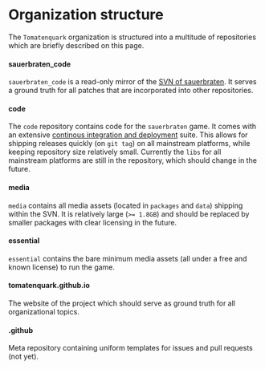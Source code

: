 # Organization structure

The `Tomatenquark` organization is structured into a multitude of repositories which are briefly described on this page.

#### sauerbraten_code

`sauerbraten_code` is a read-only mirror of the [SVN of sauerbraten](https://svn.code.sf.net/p/sauerbraten/code). It serves a ground truth for all patches that are incorporated into other repositories.

#### code

The `code` repository contains code for the `sauerbraten` game. It comes with an extensive [continous integration and deployment](https://github.com/tomatenquark/code/actions) suite. This allows for shipping releases quickly (on `git tag`) on all mainstream platforms, while keeping repository size relatively small. Currently the `libs` for all mainstream platforms are still in the repository, which should change in the future.

#### media

`media` contains all media assets (located in `packages` and `data`) shipping within the SVN.
It is relatively large (`>= 1.8GB`) and should be replaced by smaller packages with clear licensing in the future.

#### essential
`essential` contains the bare minimum media assets (all under a free and known license) to run the game.

#### tomatenquark.github.io

The website of the project which should serve as ground truth for all organizational topics.

#### .github

Meta repository containing uniform templates for issues and pull requests (not yet).
